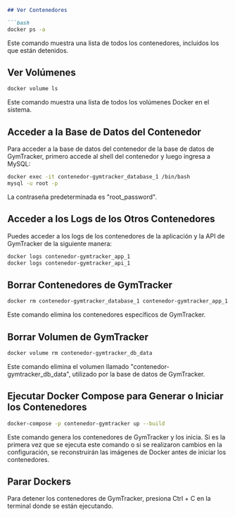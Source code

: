 ```markdown
## Ver Contenedores

```bash
docker ps -a
```

Este comando muestra una lista de todos los contenedores, incluidos los que están detenidos.

## Ver Volúmenes

```bash
docker volume ls
```

Este comando muestra una lista de todos los volúmenes Docker en el sistema.

## Acceder a la Base de Datos del Contenedor

Para acceder a la base de datos del contenedor de la base de datos de GymTracker, primero accede al shell del contenedor y luego ingresa a MySQL:

```bash
docker exec -it contenedor-gymtracker_database_1 /bin/bash
mysql -u root -p 
```

La contraseña predeterminada es "root_password".

## Acceder a los Logs de los Otros Contenedores

Puedes acceder a los logs de los contenedores de la aplicación y la API de GymTracker de la siguiente manera:

```bash
docker logs contenedor-gymtracker_app_1
docker logs contenedor-gymtracker_api_1
```

## Borrar Contenedores de GymTracker

```bash
docker rm contenedor-gymtracker_database_1 contenedor-gymtracker_app_1 contenedor-gymtracker_api_1
```

Este comando elimina los contenedores específicos de GymTracker.

## Borrar Volumen de GymTracker

```bash
docker volume rm contenedor-gymtracker_db_data
```

Este comando elimina el volumen llamado "contenedor-gymtracker_db_data", utilizado por la base de datos de GymTracker.

## Ejecutar Docker Compose para Generar o Iniciar los Contenedores

```bash
docker-compose -p contenedor-gymtracker up --build
```

Este comando genera los contenedores de GymTracker y los inicia. Si es la primera vez que se ejecuta este comando o si se realizaron cambios en la configuración, se reconstruirán las imágenes de Docker antes de iniciar los contenedores.

## Parar Dockers

Para detener los contenedores de GymTracker, presiona Ctrl + C en la terminal donde se están ejecutando.
```

